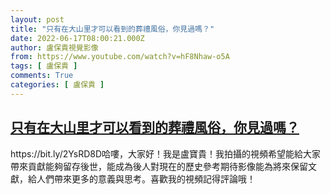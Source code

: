 ```yaml
---
layout: post
title: "只有在大山里才可以看到的葬禮風俗，你見過嗎？"
date: 2022-06-17T08:00:21.000Z
author: 盧保貴視覺影像
from: https://www.youtube.com/watch?v=hF8Nhaw-o5A
tags: [ 盧保貴 ]
comments: True
categories: [ 盧保貴 ]
---
```

<!--1655452821000-->
[只有在大山里才可以看到的葬禮風俗，你見過嗎？](https://www.youtube.com/watch?v=hF8Nhaw-o5A)
------

<div>
https://bit.ly/2YsRD8D哈嘍，大家好！我是盧寶貴！我拍攝的視頻希望能給大家帶來貢獻能夠留存後世，能成為後人對現在的歷史參考期待影像能為將來保留文獻，給人們帶來更多的意義與思考。喜歡我的視頻記得評論哦！
</div>
